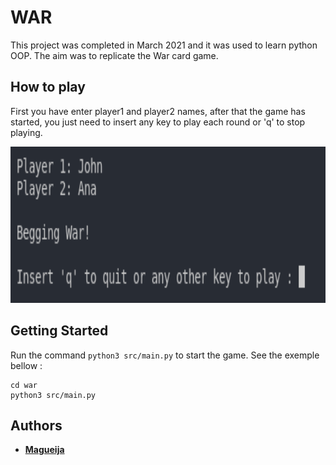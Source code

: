 # WAR

This project was completed in March 2021 and it was used to learn python OOP. The aim was to replicate the War card game.


## How to play

First you have enter player1 and player2 names, after that the game has started, you just need to insert any key to play each round or 'q' to stop playing.

<img alt="War Preview" height="250em" src="https://github.com/Magueija/war/blob/main/images/war_preview.png?raw=true" />

## Getting Started

Run the command `python3 src/main.py` to start the game. See the exemple bellow :
```
cd war
python3 src/main.py
```

## Authors

  - **[Magueija](https://github.com/Magueija)**

